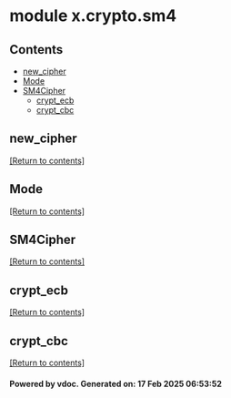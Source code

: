 # module x.crypto.sm4


## Contents
- [new_cipher](#new_cipher)
- [Mode](#Mode)
- [SM4Cipher](#SM4Cipher)
  - [crypt_ecb](#crypt_ecb)
  - [crypt_cbc](#crypt_cbc)

## new_cipher
[[Return to contents]](#Contents)

## Mode
[[Return to contents]](#Contents)

## SM4Cipher
[[Return to contents]](#Contents)

## crypt_ecb
[[Return to contents]](#Contents)

## crypt_cbc
[[Return to contents]](#Contents)

#### Powered by vdoc. Generated on: 17 Feb 2025 06:53:52
